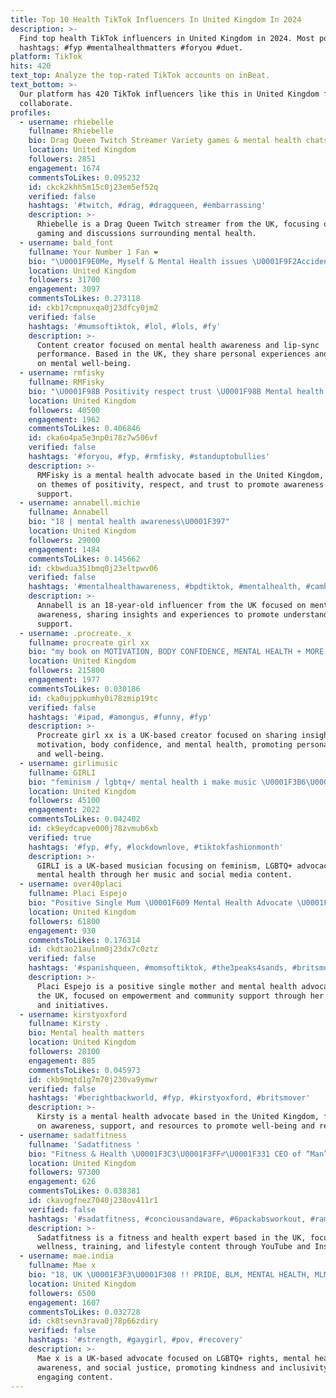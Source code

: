 ```yaml
---
title: Top 10 Health TikTok Influencers In United Kingdom In 2024
description: >-
  Find top health TikTok influencers in United Kingdom in 2024. Most popular
  hashtags: #fyp #mentalhealthmatters #foryou #duet.
platform: TikTok
hits: 420
text_top: Analyze the top-rated TikTok accounts on inBeat.
text_bottom: >-
  Our platform has 420 TikTok influencers like this in United Kingdom for you to
  collaborate.
profiles:
  - username: rhiebelle
    fullname: Rhiebelle
    bio: Drag Queen Twitch Streamer Variety games & mental health chats Link below!
    location: United Kingdom
    followers: 2851
    engagement: 1674
    commentsToLikes: 0.095232
    id: ckck2khh5m15c0j23em5ef52q
    verified: false
    hashtags: '#twitch, #drag, #dragqueen, #embarrassing'
    description: >-
      Rhiebelle is a Drag Queen Twitch streamer from the UK, focusing on variety
      gaming and discussions surrounding mental health.
  - username: bald_font
    fullname: Your Number 1 Fan ❤️
    bio: "\U0001F9E0Me, Myself & Mental Health issues \U0001F9F2Accidental Influencer \U0001F444LipSync pro. \U0001F4CDUK"
    location: United Kingdom
    followers: 31700
    engagement: 3097
    commentsToLikes: 0.273118
    id: ckb17cmpnuxqa0j23dfcy0jm2
    verified: false
    hashtags: '#mumsoftiktok, #lol, #lols, #fy'
    description: >-
      Content creator focused on mental health awareness and lip-sync
      performance. Based in the UK, they share personal experiences and insights
      on mental well-being.
  - username: rmfisky
    fullname: RMFisky
    bio: "\U0001F98B Positivity respect trust \U0001F98B Mental health awareness"
    location: United Kingdom
    followers: 40500
    engagement: 1962
    commentsToLikes: 0.406846
    id: cka6o4pa5e3np0i78z7w506vf
    verified: false
    hashtags: '#foryou, #fyp, #rmfisky, #standuptobullies'
    description: >-
      RMFisky is a mental health advocate based in the United Kingdom, focusing
      on themes of positivity, respect, and trust to promote awareness and
      support.
  - username: annabell.michie
    fullname: Annabell
    bio: "18 | mental health awareness\U0001F397"
    location: United Kingdom
    followers: 29000
    engagement: 1484
    commentsToLikes: 0.145662
    id: ckbwdua351bmq0j23eltpwv06
    verified: false
    hashtags: '#mentalhealthawareness, #bpdtiktok, #mentalhealth, #camhs'
    description: >-
      Annabell is an 18-year-old influencer from the UK focused on mental health
      awareness, sharing insights and experiences to promote understanding and
      support.
  - username: .procreate._x
    fullname: procreate girl xx
    bio: "my book on MOTIVATION, BODY CONFIDENCE, MENTAL HEALTH + MORE will be out SOON \U0001F495"
    location: United Kingdom
    followers: 215800
    engagement: 1977
    commentsToLikes: 0.030186
    id: cka0ujppkumhy0i78zmip19tc
    verified: false
    hashtags: '#ipad, #amongus, #funny, #fyp'
    description: >-
      Procreate girl xx is a UK-based creator focused on sharing insights on
      motivation, body confidence, and mental health, promoting personal growth
      and well-being.
  - username: girlimusic
    fullname: GIRLI
    bio: "feminism / lgbtq+/ mental health i make music \U0001F3B6\U0001F608 my instagram is girlimusic \U0001F308"
    location: United Kingdom
    followers: 45100
    engagement: 2022
    commentsToLikes: 0.042402
    id: ck9eydcapve000j78zvmub6xb
    verified: true
    hashtags: '#fyp, #fy, #lockdownlove, #tiktokfashionmonth'
    description: >-
      GIRLI is a UK-based musician focusing on feminism, LGBTQ+ advocacy, and
      mental health through her music and social media content.
  - username: over40placi
    fullname: Placi Espejo
    bio: "Positive Single Mum \U0001F609 Mental Health Advocate \U0001F499 Supporting #the3peaks4sands \U0001F970"
    location: United Kingdom
    followers: 61800
    engagement: 930
    commentsToLikes: 0.176314
    id: ckdtao21aulnm0j23dx7c0ztz
    verified: false
    hashtags: '#spanishqueen, #momsoftiktok, #the3peaks4sands, #britsmover'
    description: >-
      Placi Espejo is a positive single mother and mental health advocate from
      the UK, focused on empowerment and community support through her journey
      and initiatives.
  - username: kirstyoxford
    fullname: Kirsty .
    bio: Mental health matters
    location: United Kingdom
    followers: 28100
    engagement: 885
    commentsToLikes: 0.045973
    id: ckb9mqtd1g7m70j230va9ymwr
    verified: false
    hashtags: '#berightbackworld, #fyp, #kirstyoxford, #britsmover'
    description: >-
      Kirsty is a mental health advocate based in the United Kingdom, focusing
      on awareness, support, and resources to promote well-being and resilience.
  - username: sadatfitness
    fullname: 'Sadatfitness '
    bio: "Fitness & Health \U0001F3C3\U0001F3FF‍♂️\U0001F331 CEO of “Man” \U0001F60E ⬇️ YouTube & Instagram ⬇️"
    location: United Kingdom
    followers: 97300
    engagement: 626
    commentsToLikes: 0.038381
    id: ckavogfnez7040j238ov411r1
    verified: false
    hashtags: '#sadatfitness, #conciousandaware, #6packabsworkout, #ramdan2021'
    description: >-
      Sadatfitness is a fitness and health expert based in the UK, focusing on
      wellness, training, and lifestyle content through YouTube and Instagram.
  - username: mae.india
    fullname: Mae x
    bio: "18, UK \U0001F3F3️‍\U0001F308 !! PRIDE, BLM, MENTAL HEALTH, MLM !! x Be Kind x"
    location: United Kingdom
    followers: 6500
    engagement: 1607
    commentsToLikes: 0.032728
    id: ck8tsevn3rava0j78p66zdiry
    verified: false
    hashtags: '#strength, #gaygirl, #pov, #recovery'
    description: >-
      Mae x is a UK-based advocate focused on LGBTQ+ rights, mental health
      awareness, and social justice, promoting kindness and inclusivity through
      engaging content.
---
```


